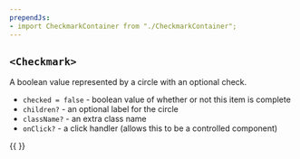 ```yaml
---
prependJs:
- import CheckmarkContainer from "./CheckmarkContainer";
---
```


## `<Checkmark>`

A boolean value represented by a circle with an optional check.

* `checked = false` - boolean value of whether or not this item is complete
* `children?` - an optional label for the circle
* `className?` - an extra class name
* `onClick?` - a click handler (allows this to be a controlled component)

{{
  <CheckmarkContainer />
}}
